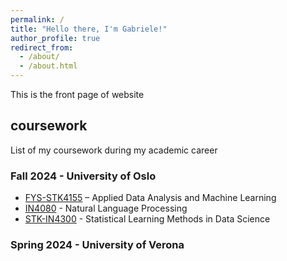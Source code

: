 ```yaml
---
permalink: /
title: "Hello there, I'm Gabriele!"
author_profile: true
redirect_from: 
  - /about/
  - /about.html
---
```


This is the front page of website

## coursework
List of my coursework during my academic career

### Fall 2024 - University of Oslo
- [FYS-STK4155](https://www.uio.no/studier/emner/matnat/fys/FYS-STK4155/index-eng.html) – Applied Data Analysis and Machine Learning
- [IN4080](https://www.uio.no/studier/emner/matnat/ifi/IN4080/h24/index.html) - Natural Language Processing 
- [STK-IN4300](https://www.uio.no/studier/emner/matnat/math/STK-IN4300/h24/index.html) - Statistical Learning Methods in Data Science 

### Spring 2024 - University of Verona